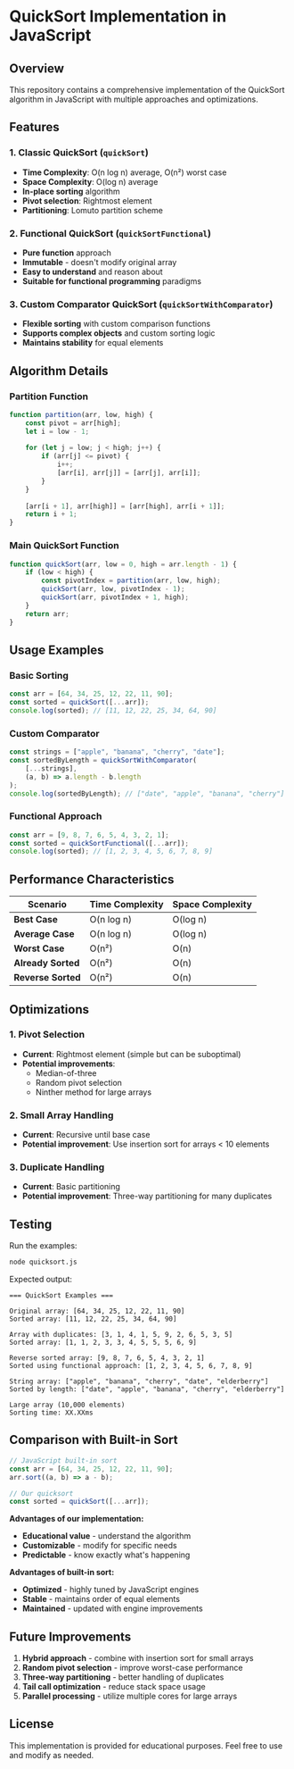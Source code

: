 # QuickSort Implementation in JavaScript

## Overview
This repository contains a comprehensive implementation of the QuickSort algorithm in JavaScript with multiple approaches and optimizations.

## Features

### 1. **Classic QuickSort** (`quickSort`)
- **Time Complexity**: O(n log n) average, O(n²) worst case
- **Space Complexity**: O(log n) average
- **In-place sorting** algorithm
- **Pivot selection**: Rightmost element
- **Partitioning**: Lomuto partition scheme

### 2. **Functional QuickSort** (`quickSortFunctional`)
- **Pure function** approach
- **Immutable** - doesn't modify original array
- **Easy to understand** and reason about
- **Suitable for functional programming** paradigms

### 3. **Custom Comparator QuickSort** (`quickSortWithComparator`)
- **Flexible sorting** with custom comparison functions
- **Supports complex objects** and custom sorting logic
- **Maintains stability** for equal elements

## Algorithm Details

### Partition Function
```javascript
function partition(arr, low, high) {
    const pivot = arr[high];
    let i = low - 1;
    
    for (let j = low; j < high; j++) {
        if (arr[j] <= pivot) {
            i++;
            [arr[i], arr[j]] = [arr[j], arr[i]];
        }
    }
    
    [arr[i + 1], arr[high]] = [arr[high], arr[i + 1]];
    return i + 1;
}
```

### Main QuickSort Function
```javascript
function quickSort(arr, low = 0, high = arr.length - 1) {
    if (low < high) {
        const pivotIndex = partition(arr, low, high);
        quickSort(arr, low, pivotIndex - 1);
        quickSort(arr, pivotIndex + 1, high);
    }
    return arr;
}
```

## Usage Examples

### Basic Sorting
```javascript
const arr = [64, 34, 25, 12, 22, 11, 90];
const sorted = quickSort([...arr]);
console.log(sorted); // [11, 12, 22, 25, 34, 64, 90]
```

### Custom Comparator
```javascript
const strings = ["apple", "banana", "cherry", "date"];
const sortedByLength = quickSortWithComparator(
    [...strings], 
    (a, b) => a.length - b.length
);
console.log(sortedByLength); // ["date", "apple", "banana", "cherry"]
```

### Functional Approach
```javascript
const arr = [9, 8, 7, 6, 5, 4, 3, 2, 1];
const sorted = quickSortFunctional([...arr]);
console.log(sorted); // [1, 2, 3, 4, 5, 6, 7, 8, 9]
```

## Performance Characteristics

| Scenario | Time Complexity | Space Complexity |
|----------|----------------|------------------|
| **Best Case** | O(n log n) | O(log n) |
| **Average Case** | O(n log n) | O(log n) |
| **Worst Case** | O(n²) | O(n) |
| **Already Sorted** | O(n²) | O(n) |
| **Reverse Sorted** | O(n²) | O(n) |

## Optimizations

### 1. **Pivot Selection**
- **Current**: Rightmost element (simple but can be suboptimal)
- **Potential improvements**: 
  - Median-of-three
  - Random pivot selection
  - Ninther method for large arrays

### 2. **Small Array Handling**
- **Current**: Recursive until base case
- **Potential improvement**: Use insertion sort for arrays < 10 elements

### 3. **Duplicate Handling**
- **Current**: Basic partitioning
- **Potential improvement**: Three-way partitioning for many duplicates

## Testing

Run the examples:
```bash
node quicksort.js
```

Expected output:
```
=== QuickSort Examples ===

Original array: [64, 34, 25, 12, 22, 11, 90]
Sorted array: [11, 12, 22, 25, 34, 64, 90]

Array with duplicates: [3, 1, 4, 1, 5, 9, 2, 6, 5, 3, 5]
Sorted array: [1, 1, 2, 3, 3, 4, 5, 5, 5, 6, 9]

Reverse sorted array: [9, 8, 7, 6, 5, 4, 3, 2, 1]
Sorted using functional approach: [1, 2, 3, 4, 5, 6, 7, 8, 9]

String array: ["apple", "banana", "cherry", "date", "elderberry"]
Sorted by length: ["date", "apple", "banana", "cherry", "elderberry"]

Large array (10,000 elements)
Sorting time: XX.XXms
```

## Comparison with Built-in Sort

```javascript
// JavaScript built-in sort
const arr = [64, 34, 25, 12, 22, 11, 90];
arr.sort((a, b) => a - b);

// Our quicksort
const sorted = quickSort([...arr]);
```

**Advantages of our implementation:**
- **Educational value** - understand the algorithm
- **Customizable** - modify for specific needs
- **Predictable** - know exactly what's happening

**Advantages of built-in sort:**
- **Optimized** - highly tuned by JavaScript engines
- **Stable** - maintains order of equal elements
- **Maintained** - updated with engine improvements

## Future Improvements

1. **Hybrid approach** - combine with insertion sort for small arrays
2. **Random pivot selection** - improve worst-case performance
3. **Three-way partitioning** - better handling of duplicates
4. **Tail call optimization** - reduce stack space usage
5. **Parallel processing** - utilize multiple cores for large arrays

## License
This implementation is provided for educational purposes. Feel free to use and modify as needed.
